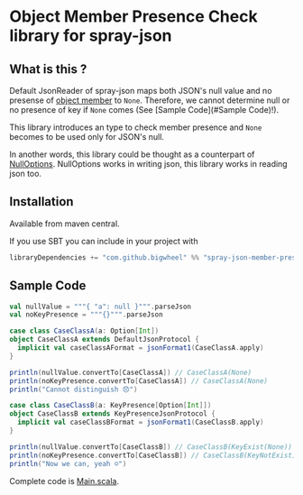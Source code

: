 # Object Member Presence Check library for spray-json

## What is this ?

Default JsonReader of spray-json maps both JSON's null value and
no presense of [object member](https://tools.ietf.org/html/rfc8259#section-4) to `None`.
Therefore, we cannot determine null or no presence of key if `None` comes
(See [Sample Code](#Sample Code)!).

This library introduces an type to check member presence and
`None` becomes to be used only for JSON's null.

In another words, this library could be thought as a counterpart of
[NullOptions](https://github.com/spray/spray-json#nulloptions).
NullOptions works in writing json, this library works in reading json too.

## Installation

Available from maven central.

If you use SBT you can include in your project with

```scala
libraryDependencies += "com.github.bigwheel" %% "spray-json-member-presence" % "<any-version>"
```

## Sample Code

```scala
val nullValue = """{ "a": null }""".parseJson
val noKeyPresence = """{}""".parseJson

case class CaseClassA(a: Option[Int])
object CaseClassA extends DefaultJsonProtocol {
  implicit val caseClassAFormat = jsonFormat1(CaseClassA.apply)
}

println(nullValue.convertTo[CaseClassA]) // CaseClassA(None)
println(noKeyPresence.convertTo[CaseClassA]) // CaseClassA(None)
println("Cannot distinguish 😞")

case class CaseClassB(a: KeyPresence[Option[Int]])
object CaseClassB extends KeyPresenceJsonProtocol {
  implicit val caseClassBFormat = jsonFormat1(CaseClassB.apply)
}

println(nullValue.convertTo[CaseClassB]) // CaseClassB(KeyExist(None))
println(noKeyPresence.convertTo[CaseClassB]) // CaseClassB(KeyNotExist)
println("Now we can, yeah ☺️")
```

Complete code is [Main.scala](./src/main/scala/Main.scala).